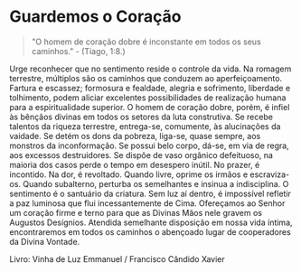 # Guardemos o Coração

> "O homem de coração dobre é inconstante em todos os seus caminhos." - (Tiago, 1:8.)

Urge reconhecer que no sentimento reside o controle da vida.
Na romagem terrestre, múltiplos são os caminhos que conduzem ao aperfeiçoamento.
Fartura e escassez; formosura e fealdade, alegria e sofrimento, liberdade e tolhimento, podem aliciar excelentes possibilidades de realização humana para a espiritualidade superior.
O homem de coração dobre, porém, é infiel às bênçãos divinas em todos os setores da luta construtiva.
Se recebe talentos da riqueza terrestre, entrega-se, comumente, às alucinações da vaidade.
Se detém os dons da pobreza, liga-se, quase sempre, aos monstros da inconformação.
Se possui belo corpo, dá-se, em via de regra, aos excessos destruidores.
Se dispõe de vaso orgânico defeituoso, na maioria dos casos perde o tempo em desespero inútil.
No prazer, é incontido.
Na dor, é revoltado.
Quando livre, oprime os irmãos e escraviza-os.
Quando subalterno, perturba os semelhantes e insinua a indisciplina.
O sentimento é o santuário da criatura. Sem luz aí dentro, é impossível refletir a paz luminosa que flui incessantemente de Cima.
Ofereçamos ao Senhor um coração firme e terno para que as Divinas Mãos nele gravem os Augustos Desígnios.
Atendida semelhante disposição em nossa vida íntima, encontraremos em todos os caminhos o abençoado lugar de cooperadores da Divina Vontade.

Livro: Vinha de Luz
Emmanuel / Francisco Cândido Xavier
